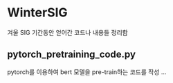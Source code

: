 # WinterSIG
겨울 SIG 기간동안 얻어간 코드나 내용들 정리함

## pytorch_pretraining_code.py
 pytorch를 이용하여 bert 모델을 pre-train하는 코드를 작성
 ... 

